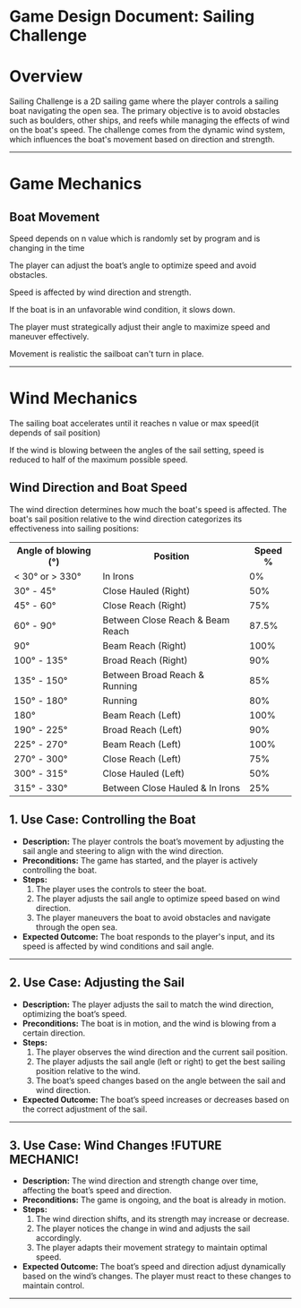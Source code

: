 # Game Design Document: Sailing Challenge

# Overview

Sailing Challenge is a 2D sailing game where the player controls a sailing boat navigating the open sea. The primary objective is to avoid obstacles such as boulders, other ships, and reefs while managing the effects of wind on the boat's speed. The challenge comes from the dynamic wind system, which influences the boat's movement based on direction and strength.


---

# Game Mechanics

## Boat Movement

Speed depends on n value which is randomly set by program and is changing in the time

The player can adjust the boat’s angle to optimize speed and avoid obstacles.

Speed is affected by wind direction and strength.

If the boat is in an unfavorable wind condition, it slows down.

The player must strategically adjust their angle to maximize speed and maneuver effectively.

Movement is realistic the sailboat can't turn in place.

---

# Wind Mechanics

The sailing boat accelerates until it reaches n value or max speed(it depends of sail position)

If the wind is blowing between the angles of the sail setting, speed is reduced to half of the maximum possible speed.

## Wind Direction and Boat Speed

The wind direction determines how much the boat's speed is affected. The boat's sail position relative to the wind direction categorizes its effectiveness into sailing positions:
<table>
  <tr>
    <th>Angle of blowing (°)</th>
    <th>Position</th>
    <th>Speed %</th>
  </tr>
  <tr>
    <td>&lt; 30° or &gt; 330°</td>
    <td>In Irons</td>
    <td>0%</td>
  </tr>
  <tr>
    <td>30° - 45°</td>
    <td>Close Hauled (Right)</td>
    <td>50%</td>
  </tr>
  <tr>
    <td>45° - 60°</td>
    <td>Close Reach (Right)</td>
    <td>75%</td>
  </tr>
  <tr>
    <td>60° - 90°</td>
    <td>Between Close Reach & Beam Reach</td>
    <td>87.5%</td>
  </tr>
  <tr>
    <td>90°</td>
    <td>Beam Reach (Right)</td>
    <td>100%</td>
  </tr>
  <tr>
    <td>100° - 135°</td>
    <td>Broad Reach (Right)</td>
    <td>90%</td>
  </tr>
  <tr>
    <td>135° - 150°</td>
    <td>Between Broad Reach & Running</td>
    <td>85%</td>
  </tr>
  <tr>
    <td>150° - 180°</td>
    <td>Running</td>
    <td>80%</td>
  </tr>
  <tr>
    <td>180°</td>
    <td>Beam Reach (Left)</td>
    <td>100%</td>
  </tr>
  <tr>
    <td>190° - 225°</td>
    <td>Broad Reach (Left)</td>
    <td>90%</td>
  </tr>
  <tr>
    <td>225° - 270°</td>
    <td>Beam Reach (Left)</td>
    <td>100%</td>
  </tr>
  <tr>
    <td>270° - 300°</td>
    <td>Close Reach (Left)</td>
    <td>75%</td>
  </tr>
  <tr>
    <td>300° - 315°</td>
    <td>Close Hauled (Left)</td>
    <td>50%</td>
  </tr>
  <tr>
    <td>315° - 330°</td>
    <td>Between Close Hauled & In Irons</td>
    <td>25%</td>
  </tr>
</table>

## 1. Use Case: Controlling the Boat
- **Description:** The player controls the boat’s movement by adjusting the sail angle and steering to align with the wind direction.
- **Preconditions:** The game has started, and the player is actively controlling the boat.
- **Steps:**
  1. The player uses the controls to steer the boat.
  2. The player adjusts the sail angle to optimize speed based on wind direction.
  3. The player maneuvers the boat to avoid obstacles and navigate through the open sea.
- **Expected Outcome:** The boat responds to the player's input, and its speed is affected by wind conditions and sail angle.

---

## 2. Use Case: Adjusting the Sail
- **Description:** The player adjusts the sail to match the wind direction, optimizing the boat’s speed.
- **Preconditions:** The boat is in motion, and the wind is blowing from a certain direction.
- **Steps:**
  1. The player observes the wind direction and the current sail position.
  2. The player adjusts the sail angle (left or right) to get the best sailing position relative to the wind.
  3. The boat’s speed changes based on the angle between the sail and wind direction.
- **Expected Outcome:** The boat’s speed increases or decreases based on the correct adjustment of the sail.

---
## 3. Use Case: Wind Changes !FUTURE MECHANIC!
- **Description:** The wind direction and strength change over time, affecting the boat’s speed and direction.
- **Preconditions:** The game is ongoing, and the boat is already in motion.
- **Steps:**
  1. The wind direction shifts, and its strength may increase or decrease.
  2. The player notices the change in wind and adjusts the sail accordingly.
  3. The player adapts their movement strategy to maintain optimal speed.
- **Expected Outcome:** The boat’s speed and direction adjust dynamically based on the wind’s changes. The player must react to these changes to maintain control.

---








